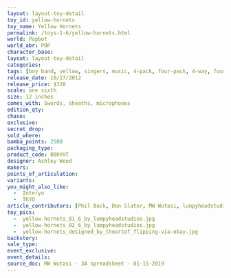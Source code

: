 ```yaml
---
layout: layout-toy-detail 
toy_id: yellow-hornets
toy_name: Yellow Hornets
permalink: /toys-1-6/yellow-hornets.html
world: Popbot
world_abr: POP
character_base: 
layout: layout-toy-detail
categories: 
tags: [boy band, yellow, singers, music, 4-pack, four-pack, 4-way, four way]
release_date: 10/17/2012
release_price: $320 
scale: one sixth
size: 12 inches
comes_with: Swords, sheaths, microphones
edition_qty: 
chase: 
exclusive: 
secret_drop: 
sold_where: 
bamba_points: 2500
packaging_type: 
product_code: 000YHT
designer: Ashley Wood
makers: 
points_of_articulation: 
variants: 
you_might_also_like: 
  -  Interyo
  -  TKYO
article_contributors: [Phil Back, Don Slater, MW Wutasi, lumpyheadstudios, theartof_flipping]
toy_pics: 
  -  yellow-hornets_01_6_by_lumpyheadstudios.jpg
  -  yellow-hornets_02_6_by_lumpyheadstudios.jpg
  -  yellow-hornets_designed_by_theartof_flipping-via-ebay.jpg
backstory: 
sale_type: 
event_exclusive: 
event_details: 
source_doc: MW Wutasi - 3A spreadsheet - 01-15-2019
---
```

